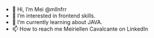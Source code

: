 - 👋 Hi, I’m Mei @mllnfrr
- 👀 I’m interested in frontend skills. 
- 🌱 I’m currently learning about JAVA.
- 📫 How to reach me Meiriellen Cavalcante on LinkedIn

<!---
mllnfrr/mllnfrr is a ✨ special ✨ repository because its `README.md` (this file) appears on your GitHub profile.
You can click the Preview link to take a look at your changes.
--->
